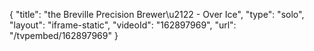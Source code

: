 {
    "title": "the Breville Precision Brewer\u2122 - Over Ice",
    "type": "solo",
    "layout": "iframe-static",
    "videoId": "162897969",
    "url": "\/tvpembed\/162897969"
}